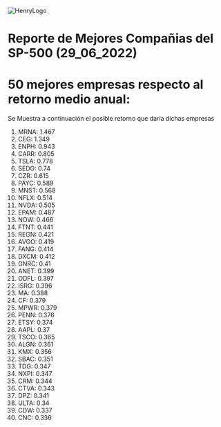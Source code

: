 ![HenryLogo](https://d31uz8lwfmyn8g.cloudfront.net/Assets/logo-henry-white-lg.png)
# Reporte de Mejores Compañias del SP-500 (29_06_2022)
# 50 mejores empresas respecto al retorno medio anual:
Se Muestra a continuación el posible retorno que daría dichas empresas
1. MRNA: 1.467
2. CEG: 1.349
3. ENPH: 0.943
4. CARR: 0.805
5. TSLA: 0.778
6. SEDG: 0.74
7. CZR: 0.615
8. PAYC: 0.589
9. MNST: 0.568
10. NFLX: 0.514
11. NVDA: 0.505
12. EPAM: 0.487
13. NOW: 0.466
14. FTNT: 0.441
15. REGN: 0.421
16. AVGO: 0.419
17. FANG: 0.414
18. DXCM: 0.412
19. GNRC: 0.41
20. ANET: 0.399
21. ODFL: 0.397
22. ISRG: 0.396
23. MA: 0.388
24. CF: 0.379
25. MPWR: 0.379
26. PENN: 0.376
27. ETSY: 0.374
28. AAPL: 0.37
29. TSCO: 0.365
30. ALGN: 0.361
31. KMX: 0.356
32. SBAC: 0.351
33. TDG: 0.347
34. NXPI: 0.347
35. CRM: 0.344
36. CTVA: 0.343
37. DPZ: 0.341
38. ULTA: 0.34
39. CDW: 0.337
40. CNC: 0.336


